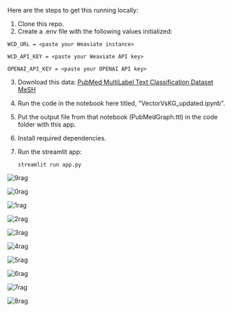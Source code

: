 Here are the steps to get this running locally:

1. Clone this repo.
2. Create a .env file with the following values initialized:

`WCD_URL = <paste your Weaviate instance>`

`WCD_API_KEY = <paste your Weaviate API key>`

`OPENAI_API_KEY = <paste your OPENAI API key>`

3. Download this data: [PubMed MultiLabel Text Classification Dataset MeSH](https://www.kaggle.com/datasets/owaiskhan9654/pubmed-multilabel-text-classification)
4. Run the code in the notebook here titled, "VectorVsKG_updated.ipynb".
5. Put the output file from that notebook (PubMedGraph.ttl) in the code folder with this app.
6. Install required dependencies.
7. Run the streamlit app:

   `streamlit run app.py`

![9rag](https://github.com/user-attachments/assets/5cd2690d-f1bb-44d8-ae22-03408152f1cc)  

![0rag](https://github.com/user-attachments/assets/03845fa9-6e73-4e23-bc6f-9bded223262b)

![1rag](https://github.com/user-attachments/assets/c64009aa-be6e-4e21-8392-281da0e1b318)
   
![2rag](https://github.com/user-attachments/assets/050ec5fb-be0f-4db2-89ac-84d44878b67f)
   
![3rag](https://github.com/user-attachments/assets/8da6ff6f-c577-4eab-84c3-713d1e8e3528)
   
![4rag](https://github.com/user-attachments/assets/8e348ab6-44ef-4f73-a202-3aa82ff7521a)
    
![5rag](https://github.com/user-attachments/assets/b5f10765-844a-41e7-a257-211bde1d0c82)
   
![6rag](https://github.com/user-attachments/assets/f8b1d636-8c04-436c-b411-0abc51c25bc1)
    
![7rag](https://github.com/user-attachments/assets/6bf3f2f9-f7b2-45f5-97b8-d6e32c519503)
   
![8rag](https://github.com/user-attachments/assets/fa41f5d1-67f9-4b1f-a97c-4be27e2d2360)
     

   
